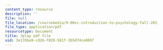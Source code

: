 ```yaml
---
content_type: resource
description: ''
file: null
file_location: /coursemedia/9-00sc-introduction-to-psychology-fall-2011/3e135ba9cd26f828581f3b5d74ce8097_kD3CswjYb2E.pdf
file_type: application/pdf
resourcetype: Document
title: 3play pdf file
uid: 3e135ba9-cd26-f828-581f-3b5d74ce8097
---
```

